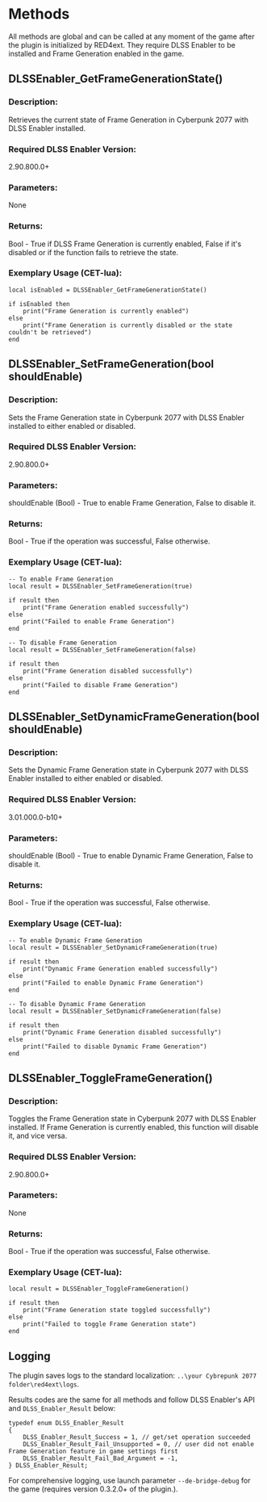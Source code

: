 # Methods

All methods are global and can be called at any moment of the game after the plugin is initialized by RED4ext. They require DLSS Enabler to be installed and Frame Generation enabled in the game.

## DLSSEnabler_GetFrameGenerationState()

### Description:
Retrieves the current state of Frame Generation in Cyberpunk 2077 with DLSS Enabler installed.

### Required DLSS Enabler Version:
2.90.800.0+

### Parameters:
None

### Returns:
Bool - True if DLSS Frame Generation is currently enabled, False if it's disabled or if the function fails to retrieve the state.

### Exemplary Usage (CET-lua):
```
local isEnabled = DLSSEnabler_GetFrameGenerationState()

if isEnabled then
    print("Frame Generation is currently enabled")
else
    print("Frame Generation is currently disabled or the state couldn't be retrieved")
end
```

## DLSSEnabler_SetFrameGeneration(bool shouldEnable)

### Description:
Sets the Frame Generation state in Cyberpunk 2077 with DLSS Enabler installed to either enabled or disabled.

### Required DLSS Enabler Version:
2.90.800.0+

### Parameters:
shouldEnable (Bool) - True to enable Frame Generation, False to disable it.

### Returns:
Bool - True if the operation was successful, False otherwise.

### Exemplary Usage (CET-lua):
```
-- To enable Frame Generation
local result = DLSSEnabler_SetFrameGeneration(true)

if result then
    print("Frame Generation enabled successfully")
else
    print("Failed to enable Frame Generation")
end
```

```
-- To disable Frame Generation
local result = DLSSEnabler_SetFrameGeneration(false)

if result then
    print("Frame Generation disabled successfully")
else
    print("Failed to disable Frame Generation")
end
```

## DLSSEnabler_SetDynamicFrameGeneration(bool shouldEnable)

### Description:
Sets the Dynamic Frame Generation state in Cyberpunk 2077 with DLSS Enabler installed to either enabled or disabled.

### Required DLSS Enabler Version:
3.01.000.0-b10+

### Parameters:
shouldEnable (Bool) - True to enable Dynamic Frame Generation, False to disable it.

### Returns:
Bool - True if the operation was successful, False otherwise.

### Exemplary Usage (CET-lua):
```
-- To enable Dynamic Frame Generation
local result = DLSSEnabler_SetDynamicFrameGeneration(true)

if result then
    print("Dynamic Frame Generation enabled successfully")
else
    print("Failed to enable Dynamic Frame Generation")
end
```

```
-- To disable Dynamic Frame Generation
local result = DLSSEnabler_SetDynamicFrameGeneration(false)

if result then
    print("Dynamic Frame Generation disabled successfully")
else
    print("Failed to disable Dynamic Frame Generation")
end
```

## DLSSEnabler_ToggleFrameGeneration()

### Description:
Toggles the Frame Generation state in Cyberpunk 2077 with DLSS Enabler installed. If Frame Generation is currently enabled, this function will disable it, and vice versa.

### Required DLSS Enabler Version:
2.90.800.0+

### Parameters:
None

### Returns:
Bool - True if the operation was successful, False otherwise.

### Exemplary Usage (CET-lua):
```
local result = DLSSEnabler_ToggleFrameGeneration()

if result then
    print("Frame Generation state toggled successfully")
else
    print("Failed to toggle Frame Generation state")
end
```

## Logging
The plugin saves logs to the standard localization: `..\your Cybrepunk 2077 folder\red4ext\logs`.

Results codes are the same for all methods and follow DLSS Enabler's API and `DLSS_Enabler_Result` below:
```
﻿typedef enum DLSS_Enabler_Result
{
    DLSS_Enabler_Result_Success = 1, // get/set operation succeeded
    DLSS_Enabler_Result_Fail_Unsupported = 0, // user did not enable Frame Generation feature in game settings first
    DLSS_Enabler_Result_Fail_Bad_Argument = -1,
} DLSS_Enabler_Result;
```

For comprehensive logging, use launch parameter `--de-bridge-debug` for the game (requires version 0.3.2.0+ of the plugin.).
